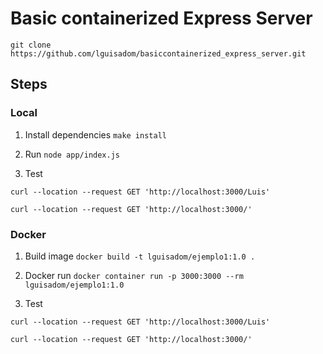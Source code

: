 
# Basic containerized Express Server

`git clone https://github.com/lguisadom/basiccontainerized_express_server.git`

## Steps

### Local
1. Install dependencies
`make install`

2. Run
`node app/index.js`

3. Test

`curl --location --request GET 'http://localhost:3000/Luis'`

`curl --location --request GET 'http://localhost:3000/'`

### Docker

1. Build image
`docker build -t lguisadom/ejemplo1:1.0 .`

2. Docker run
`docker container run -p 3000:3000 --rm lguisadom/ejemplo1:1.0`

3. Test

`curl --location --request GET 'http://localhost:3000/Luis'`

`curl --location --request GET 'http://localhost:3000/'`
